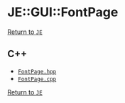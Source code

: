 # JE::GUI::FontPage

[Return to `JE`](/docs/je.md)

## C++

- [`FontPage.hpp`](/src/je/FontPage.hpp)
- [`FontPage.cpp`](/src/je/FontPage.cpp)

[Return to `JE`](/docs/je.md)